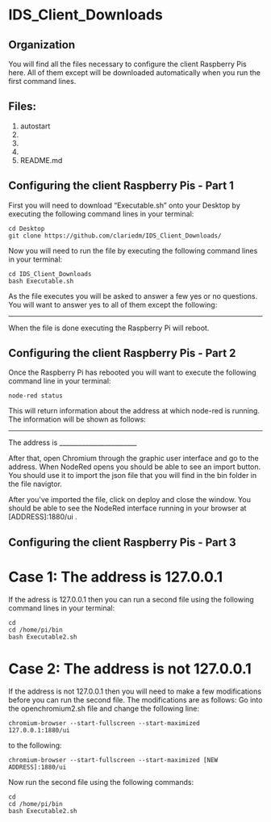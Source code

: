# IDS_Client_Downloads
## Organization
You will find all the files necessary to configure the client Raspberry Pis here.
All of them except will be downloaded automatically when you run the first command lines.

## Files:
1. autostart
2.
3.
4.
5. README.md

## Configuring the client Raspberry Pis - Part 1
First you will need to download “Executable.sh” onto your Desktop by executing the following command lines in your terminal: 
```
cd Desktop
git clone https://github.com/clariedm/IDS_Client_Downloads/
```
Now you will need to run the file by executing the following command lines in your terminal:
```
cd IDS_Client_Downloads
bash Executable.sh
```
As the file executes you will be asked to answer a few yes or no questions. You will want to answer yes to all of them except the following:
______

When the file is done executing the Raspberry Pi will reboot.

## Configuring the client Raspberry Pis - Part 2
Once the Raspberry Pi has rebooted you will want to execute the following command line in your terminal:
```
node-red status
```
This will return information about the address at which node-red is running. The information will be shown as follows:
________________________
The address is ________________________

After that, open Chromium through the graphic user interface and go to the address. When NodeRed opens you should be able to see an import button. You should use it to import the json file that you will find in the bin folder in the file navigtor. 

After you've imported the file, click on deploy and close the window. You should be able to see the NodeRed interface running in your browser at [ADDRESS]:1880/ui . 


## Configuring the client Raspberry Pis - Part 3
# Case 1: The address is 127.0.0.1
If the adress is 127.0.0.1 then you can run a second file using the following command lines in your terminal:
```
cd
cd /home/pi/bin
bash Executable2.sh
```

# Case 2: The address is not 127.0.0.1
If the address is not 127.0.0.1 then you will need to make a few modifications before you can run the second file. 
The modifications are as follows:
Go into the openchromium2.sh file and change the following line:
```
chromium-browser --start-fullscreen --start-maximized 127.0.0.1:1880/ui
```
to the following:
```
chromium-browser --start-fullscreen --start-maximized [NEW ADDRESS]:1880/ui
```
Now run the second file using the following commands:
```
cd
cd /home/pi/bin
bash Executable2.sh
```
